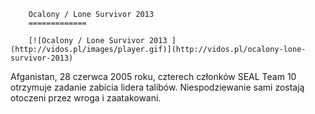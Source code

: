 
        Ocalony / Lone Survivor 2013 
        =============
        
        [![Ocalony / Lone Survivor 2013 ](http://vidos.pl/images/player.gif)](http://vidos.pl/ocalony-lone-survivor-2013)
        
        
 Afganistan, 28 czerwca 2005 roku, czterech członków SEAL Team 10 otrzymuje zadanie zabicia lidera talibów. Niespodziewanie sami zostają otoczeni przez wroga i zaatakowani.
    